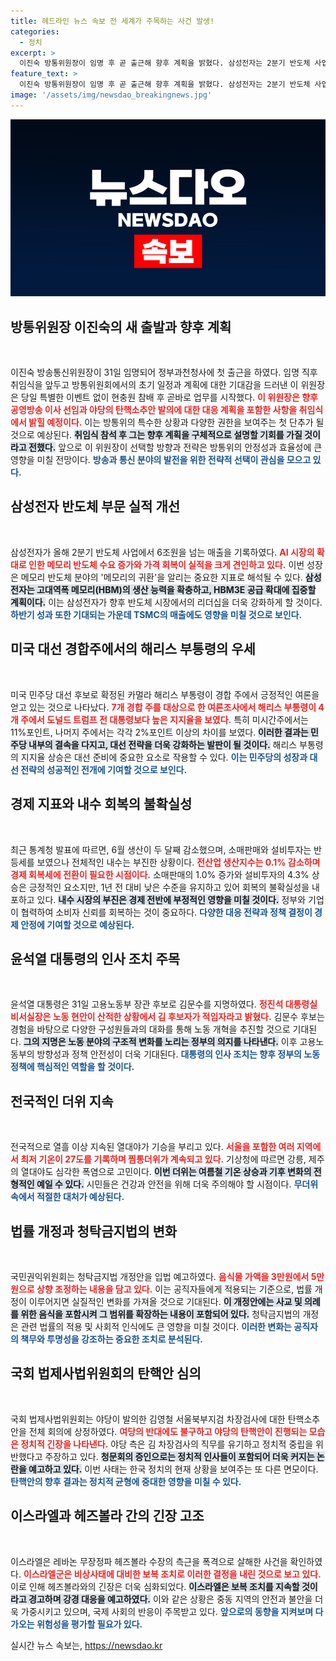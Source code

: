 ```yaml
---
title: 헤드라인 뉴스 속보 전 세계가 주목하는 사건 발생!
categories:
  - 정치
excerpt: >
  이진숙 방통위원장이 임명 후 곧 출근해 향후 계획을 밝혔다. 삼성전자는 2분기 반도체 사업에서 6.5조원 매출을 기록하며 TSMC를 추월했다. 한편, 카멀라 해리스 부통령은 경합 주에서 트럼프를 앞섰고, 서울은 열흘째 열대야가 계속되고 있다.
feature_text: >
  이진숙 방통위원장이 임명 후 곧 출근해 향후 계획을 밝혔다. 삼성전자는 2분기 반도체 사업에서 6.5조원 매출을 기록하며 TSMC를 추월했다. 한편, 카멀라 해리스 부통령은 경합 주에서 트럼프를 앞섰고, 서울은 열흘째 열대야가 계속되고 있다.
image: '/assets/img/newsdao_breakingnews.jpg'
---
```


<p><img src="/assets/img/newsdao_breakingnews.jpg" alt="pcversion 속보" /></p>

<h2 data-ke-size="size26">방통위원장 이진숙의 새 출발과 향후 계획</h2>

<p data-ke-size="size16">&nbsp;</p>  

<p>이진숙 방송통신위원장이 31일 임명되어 정부과천청사에 첫 출근을 하였다. 임명 직후 취임식을 앞두고 방통위원회에서의 초기 일정과 계획에 대한 기대감을 드러낸 이 위원장은 당일 특별한 이벤트 없이 현충원 참배 후 곧바로 업무를 시작했다. <b><span style="color: #ee2323;">이 위원장은 향후 공영방송 이사 선임과 야당의 탄핵소추안 발의에 대한 대응 계획을 포함한 사항을 취임식에서 밝힐 예정이다.</span></b> 이는 방통위의 특수한 상황과 다양한 권한을 보여주는 첫 단추가 될 것으로 예상된다. <b><span style="background-color: #21538527;">취임식 참석 후 그는 향후 계획을 구체적으로 설명할 기회를 가질 것이라고 전했다.</span></b> 앞으로 이 위원장이 선택할 방향과 전략은 방통위의 안정성과 효율성에 큰 영향을 미칠 전망이다. <b><span style="color: #1a5490;">방송과 통신 분야의 발전을 위한 전략적 선택이 관심을 모으고 있다.</span></b></p>

<h2 data-ke-size="size26">삼성전자 반도체 부문 실적 개선</h2>

<p data-ke-size="size16">&nbsp;</p>  

<p>삼성전자가 올해 2분기 반도체 사업에서 6조원을 넘는 매출을 기록하였다. <b><span style="color: #ee2323;">AI 시장의 확대로 인한 메모리 반도체 수요 증가와 가격 회복이 실적을 크게 견인하고 있다.</span></b> 이번 성장은 메모리 반도체 분야의 '메모리의 귀환'을 알리는 중요한 지표로 해석될 수 있다. <b><span style="background-color: #21538527;">삼성전자는 고대역폭 메모리(HBM)의 생산 능력을 확충하고, HBM3E 공급 확대에 집중할 계획이다.</span></b> 이는 삼성전자가 향후 반도체 시장에서의 리더십을 더욱 강화하게 할 것이다. <b><span style="color: #1a5490;">하반기 성과 또한 기대되는 가운데 TSMC의 매출에도 영향을 미칠 것으로 보인다.</span></b></p>

<h2 data-ke-size="size26">미국 대선 경합주에서의 해리스 부통령의 우세</h2>

<p data-ke-size="size16">&nbsp;</p>  

<p>미국 민주당 대선 후보로 확정된 카멀라 해리스 부통령이 경합 주에서 긍정적인 여론을 얻고 있는 것으로 나타났다. <b><span style="color: #ee2323;">7개 경합 주를 대상으로 한 여론조사에서 해리스 부통령이 4개 주에서 도널드 트럼프 전 대통령보다 높은 지지율을 보였다.</span></b> 특히 미시간주에서는 11%포인트, 나머지 주에서는 각각 2%포인트 이상의 차이를 보였다. <b><span style="background-color: #21538527;">이러한 결과는 민주당 내부의 결속을 다지고, 대선 전략을 더욱 강화하는 발판이 될 것이다.</span></b> 해리스 부통령의 지지율 상승은 대선 준비에 중요한 요소로 작용할 수 있다. <b><span style="color: #1a5490;">이는 민주당의 성장과 대선 전략의 성공적인 전개에 기여할 것으로 보인다.</span></b></p>

<h2 data-ke-size="size26">경제 지표와 내수 회복의 불확실성</h2>

<p data-ke-size="size16">&nbsp;</p>  

<p>최근 통계청 발표에 따르면, 6월 생산이 두 달째 감소했으며, 소매판매와 설비투자는 반등세를 보였으나 전체적인 내수는 부진한 상황이다. <b><span style="color: #ee2323;">전산업 생산지수는 0.1% 감소하며 경제 회복세에 전환이 필요한 시점이다.</span></b> 소매판매의 1.0% 증가와 설비투자의 4.3% 상승은 긍정적인 요소지만, 1년 전 대비 낮은 수준을 유지하고 있어 회복의 불확실성을 내포하고 있다. <b><span style="background-color: #21538527;">내수 시장의 부진은 경제 전반에 부정적인 영향을 미칠 것이다.</span></b> 정부와 기업이 협력하여 소비자 신뢰를 회복하는 것이 중요하다. <b><span style="color: #1a5490;">다양한 대응 전략과 정책 결정이 경제 안정에 기여할 것으로 예상된다.</span></b></p>

<h2 data-ke-size="size26">윤석열 대통령의 인사 조치 주목</h2>

<p data-ke-size="size16">&nbsp;</p>  

<p>윤석열 대통령은 31일 고용노동부 장관 후보로 김문수를 지명하였다. <b><span style="color: #ee2323;">정진석 대통령실 비서실장은 노동 현안이 산적한 상황에서 김 후보자가 적임자라고 밝혔다.</span></b> 김문수 후보는 경험을 바탕으로 다양한 구성원들과의 대화를 통해 노동 개혁을 추진할 것으로 기대된다. <b><span style="background-color: #21538527;">그의 지명은 노동 분야의 구조적 변화를 노리는 정부의 의지를 나타낸다.</span></b> 이후 고용노동부의 방향성과 정책 안전성이 더욱 기대된다. <b><span style="color: #1a5490;">대통령의 인사 조치는 향후 정부의 노동정책에 핵심적인 역할을 할 것이다.</span></b></p>

<h2 data-ke-size="size26">전국적인 더위 지속</h2>

<p data-ke-size="size16">&nbsp;</p>  

<p>전국적으로 열흘 이상 지속된 열대야가 기승을 부리고 있다. <b><span style="color: #ee2323;">서울을 포함한 여러 지역에서 최저 기온이 27도를 기록하며 찜통더위가 계속되고 있다.</span></b> 기상청에 따르면 강릉, 제주의 열대야도 심각한 폭염으로 고민이다. <b><span style="background-color: #21538527;">이번 더위는 여름철 기온 상승과 기후 변화의 전형적인 예일 수 있다.</span></b> 시민들은 건강과 안전을 위해 더욱 주의해야 할 시점이다. <b><span style="color: #1a5490;">무더위 속에서 적절한 대처가 예상된다.</span></b></p>

<h2 data-ke-size="size26">법률 개정과 청탁금지법의 변화</h2>

<p data-ke-size="size16">&nbsp;</p>  

<p>국민권익위원회는 청탁금지법 개정안을 입법 예고하였다. <b><span style="color: #ee2323;">음식물 가액을 3만원에서 5만원으로 상향 조정하는 내용을 담고 있다.</span></b> 이는 공직자들에게 적용되는 기준으로, 법률 개정이 이루어지면 실질적인 변화를 가져올 것으로 기대된다. <b><span style="background-color: #21538527;">이 개정안에는 사교 및 의례를 위한 음식을 포함시켜 그 범위를 확장하는 내용이 포함되어 있다.</span></b> 청탁금지법의 개정은 관련 법률의 적용 및 사회적 인식에도 큰 영향을 미칠 것이다. <b><span style="color: #1a5490;">이러한 변화는 공직자의 책무와 투명성을 강조하는 중요한 조치로 분석된다.</span></b></p>

<h2 data-ke-size="size26">국회 법제사법위원회의 탄핵안 심의</h2>

<p data-ke-size="size16">&nbsp;</p>  

<p>국회 법제사법위원회는 야당이 발의한 김영철 서울북부지검 차장검사에 대한 탄핵소추안을 전체 회의에 상정하였다. <b><span style="color: #ee2323;">여당의 반대에도 불구하고 야당의 탄핵안이 진행되는 모습은 정치적 긴장을 나타낸다.</span></b> 야당 측은 김 차장검사의 직무를 유기하고 정치적 중립을 위반했다고 주장하고 있다. <b><span style="background-color: #21538527;">청문회의 증인으로는 정치적 인사들이 포함되어 더욱 커지는 논란을 예고하고 있다.</span></b> 이번 사태는 한국 정치의 현재 상황을 보여주는 또 다른 면모이다. <b><span style="color: #1a5490;">탄핵안의 향후 결과는 정치적 균형에 중대한 영향을 미칠 수 있다.</span></b></p>

<h2 data-ke-size="size26">이스라엘과 헤즈볼라 간의 긴장 고조</h2>

<p data-ke-size="size16">&nbsp;</p>  

<p>이스라엘은 레바논 무장정파 헤즈볼라 수장의 측근을 폭격으로 살해한 사건을 확인하였다. <b><span style="color: #ee2323;">이스라엘군은 비상사태에 대비한 보복 조치로 이러한 결정을 내린 것으로 보고 있다.</span></b> 이로 인해 헤즈볼라와의 긴장은 더욱 심화되었다. <b><span style="background-color: #21538527;">이스라엘은 보복 조치를 지속할 것이라고 경고하며 강경 대응을 예고하였다.</span></b> 이와 같은 상황은 중동 지역의 안전과 불안을 더욱 가중시키고 있으며, 국제 사회의 반응이 주목받고 있다. <b><span style="color: #1a5490;">앞으로의 동향을 지켜보며 다가오는 위험성을 평가할 필요가 있다.</span></b></p>
실시간 뉴스 속보는, <a href="https://newsdao.kr" rel="dofollow">https://newsdao.kr</a>


